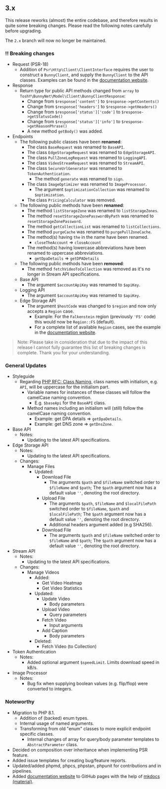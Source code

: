 ## 3.x

This release reworks (almost) the entire codebase, and therefore results in quite some breaking changes. Please
read the following notes carefully before upgrading.

The `2.x` branch will now no longer be maintained.

### ‼️ Breaking changes

- Request (PSR-18)
  - Addition of `Psr\Http\Client\ClientInterface` requires the user to construct a `BunnyClient`, and supply
  the `BunnyClient` to the API classes. Examples can be found in the [documentation website](https://ToshY.github.io/BunnyNet-PHP/base-api/).
- Response
  - Return type for public API methods changed from `array` to `ToshY\BunnyNet\Model\Client\BunnyClientResponse`:
      - Change from `$response['content']` to `$response->getContents()`
      - Change from `$response['headers']` to `$response->getHeaders()`
      - Change from `$response['status']['code']` to `$response->getStatusCode()`
      - Change from `$response['status']['info']` to `$response->getReasonPhrase()`
      - A new method `getBody()` was added.
- Endpoints
  - The following public classes have been **renamed**:
    - The class `BaseRequest` was renamed to `BaseAPI`.
    - The class `EdgeStorageRequest` was renamed to `EdgeStorageAPI`.
    - The class `PullZoneLogRequest` was renamed to `LoggingAPI`.
    - The class `VideoStreamRequest` was renamed to `StreamAPI`.
    - The class `SecureUrlGenerator` was renamed to `TokenAuthentication`.
        - The method `generate` was renamed to `sign`.
    - The class `ImageOptimizer` was renamed to `ImageProcessor`.
        - The argument `$optimizationCollection` was renamed to `$optimization`.
    - The class `PricingCalculator` was removed.
  - The following public methods have been **renamed**:
    - The method `listStorageZone` was renamed to `listStorageZones`.
    - The method `resetStorageZonePasswordByPath` was renamed to `resetStorageZonePassword`.
    - The method `getCollectionList` was renamed to `listCollections`.
    - The method `purgeCache` was renamed to `purgePullZoneCache`.
    - The method(s) having `the` in the name have been renamed.
        - `closeTheAccount` => `closeAccount`
    - The method(s) having lowercase abbreviations have been renamed to uppercase abbreviations.
        - `getDpaDetails` => `getDPADetails`
  - The following public methods have been **removed**:
    - The method `fetchVideoToCollection` was removed as it's no longer in Stream API specifications.
  - Base API
    - The argument `$accountApiKey` was renamed to `$apiKey`.
  - Logging API
    - The argument `$accountApiKey` was renamed to `$apiKey`.
  - Edge Storage API
    - The argument `$hostCode` was changed to `$region` and now only accepts a `Region` case.
      - Example: For the `Falkenstein` region (previously `'FS'` code) this would now be `Region::FS` (default).
      - For a complete list of available `Region` cases, see the example in the [documentation website](https://ToshY.github.io/BunnyNet-PHP/edge-storage-api/#setup).

> Note: Please take in consideration that due to the impact of this release I cannot fully guarantee this list of
> breaking changes is complete. Thank you for your understanding.

### General Updates

- Styleguide
    - Regarding [PHP RFC: Class Naming](https://wiki.php.net/rfc/class-naming), class names with initialism, e.g. `API`,
      will be uppercase for the initialism part.
        - Variable names for instances of these classes will follow the camelCase naming convention.
            - E.g. `$baseApi` for the `BaseAPI` class.
        - Method names including an initialism will (still) follow the camelCase naming convention.
            - Example: get DPA details => `getDpaDetails`.
            - Example: get DNS zone => `getDnsZone`.
- Base API
    - Notes:
        - Updating to the latest API specifications.
- Edge Storage API
    - Notes:
        - Updating to the latest API specifications.
    - Changes:
        - Manage Files
            - Updated:
                - Download File
                    - The arguments `$path` and `$fileName` switched order to `$fileName` and `$path`; The `$path` argument now has a default value `''`, denoting the root directory.
                - Upload File
                    - The arguments `$path`, `$fileName` and `$localFilePath` switched order to `$fileName`, `$path` and `$localFilePath`; The `$path` argument now has a default value `''`, denoting the root directory.
                    - Additional headers argument added (e.g SHA256).
                - Download File
                    - The arguments `$path` and `$fileName` switched order to `$fileName` and `$path`; The `$path` argument now has a default value `''`, denoting the root directory.
- Stream API
    - Notes:
        - Updating to the latest API specifications.
    - Changes:
        - Manage Videos
            - Added:
                - Get Video Heatmap
                - Get Video Statistics
            - Updated:
                - Update Video
                    - Body parameters
                - Upload Video
                    - Query parameters
                - Fetch Video
                    - Input arguments
                - Add Caption
                    - Body parameters
            - Deleted:
                - Fetch Video (to Collection)
- Token Authentication
    - Notes:
        - Added optional argument `$speedLimit`. Limits download speed in kB/s.
- Image Processor
    - Notes:
        - Bug fix when supplying boolean values (e.g. flip/flop) were converted to integers.

### Noteworthy

- Migration to PHP 8.1.
    - Addition of (backed) enum types.
    - Internal usage of named arguments.
    - Transforming from old "enum" classes to more explicit endpoint specific classes.
        - Internal changes of array for query/body parameter templates to `AbstractParameter` class.
- Decided on composition over inheritance when implementing PSR feature.
- Added issue templates for creating bug/feature reports.
- Updated/added phpmd, phpcs, phpstan, phpunit for contributions and in pipelines.
- Added [documentation website](https://ToshY.github.io/BunnyNet-PHP) to GitHub pages with the help of [mkdocs (material)](https://hub.docker.com/r/squidfunk/mkdocs-material).
